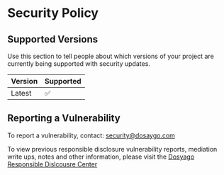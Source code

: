 # Security Policy

## Supported Versions

Use this section to tell people about which versions of your project are
currently being supported with security updates.

| Version | Supported          |
| ------- | ------------------ |
| Latest  | :white_check_mark: |


## Reporting a Vulnerability

To report a vulnerability, contact: security@dosaygo.com

To view previous responsible disclosure vulnerability reports, mediation write ups, notes and other information, please visit the [Dosyago Responsible Dislcousre Center](https://github.com/dosyago/vulnerability-reports)
